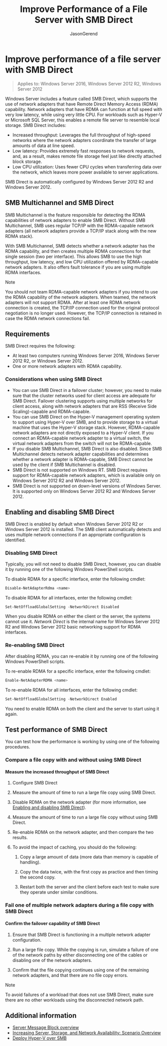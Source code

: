 ﻿---
title: Improve Performance of a File Server with SMB Direct
ms.prod: windows-server-threshold 
ms.topic: article 
author: JasonGerend 
ms.author: jgerend 
ms.technology: storage 
ms.date: 05/04/2018
ms.localizationpriority: low
---
# Improve performance of a file server with SMB Direct

>Applies to: Windows Server 2016, Windows Server 2012 R2, Windows Server 2012

Windows Server includes a feature called SMB Direct, which supports the use of network adapters that have Remote Direct Memory Access (RDMA) capability. Network adapters that have RDMA can function at full speed with very low latency, while using very little CPU. For workloads such as Hyper-V or Microsoft SQL Server, this enables a remote file server to resemble local storage. SMB Direct includes:

- Increased throughput: Leverages the full throughput of high-speed networks where the network adapters coordinate the transfer of large amounts of data at line speed.
- Low latency: Provides extremely fast responses to network requests, and, as a result, makes remote file storage feel just like directly attached block storage.
- Low CPU utilization: Uses fewer CPU cycles when transferring data over the network, which leaves more power available to server applications.

SMB Direct is automatically configured by Windows Server 2012 R2 and Windows Server 2012.

## SMB Multichannel and SMB Direct

SMB Multichannel is the feature responsible for detecting the RDMA capabilities of network adapters to enable SMB Direct. Without SMB Multichannel, SMB uses regular TCP/IP with the RDMA-capable network adapters (all network adapters provide a TCP/IP stack along with the new RDMA stack).

With SMB Multichannel, SMB detects whether a network adapter has the RDMA capability, and then creates multiple RDMA connections for that single session (two per interface). This allows SMB to use the high throughput, low latency, and low CPU utilization offered by RDMA-capable network adapters. It also offers fault tolerance if you are using multiple RDMA interfaces.

>[!NOTE]
>You should not team RDMA-capable network adapters if you intend to use the RDMA capability of the network adapters. When teamed, the network adapters will not support RDMA.
>After at least one RDMA network connection is created, the TCP/IP connection used for the original protocol negotiation is no longer used. However, the TCP/IP connection is retained in case the RDMA network connections fail.

## Requirements

SMB Direct requires the following:

- At least two computers running Windows Server 2016, Windows Server 2012 R2, or Windows Server 2012.
- One or more network adapters with RDMA capability.

### Considerations when using SMB Direct

- You can use SMB Direct in a failover cluster; however, you need to make sure that the cluster networks used for client access are adequate for SMB Direct. Failover clustering supports using multiple networks for client access, along with network adapters that are RSS (Receive Side Scaling)-capable and RDMA-capable.
- You can use SMB Direct on the Hyper-V management operating system to support using Hyper-V over SMB, and to provide storage to a virtual machine that uses the Hyper-V storage stack. However, RDMA-capable network adapters are not directly exposed to a Hyper-V client. If you connect an RDMA-capable network adapter to a virtual switch, the virtual network adapters from the switch will not be RDMA-capable.
- If you disable SMB Multichannel, SMB Direct is also disabled. Since SMB Multichannel detects network adapter capabilities and determines whether a network adapter is RDMA-capable, SMB Direct cannot be used by the client if SMB Multichannel is disabled.
- SMB Direct is not supported on Windows RT. SMB Direct requires support for RDMA-capable network adapters, which is available only on Windows Server 2012 R2 and Windows Server 2012.
- SMB Direct is not supported on down-level versions of Windows Server. It is supported only on Windows Server 2012 R2 and Windows Server 2012.

## Enabling and disabling SMB Direct

SMB Direct is enabled by default when Windows Server 2012 R2 or Windows Server 2012 is installed. The SMB client automatically detects and uses multiple network connections if an appropriate configuration is identified.

### Disabling SMB Direct

Typically, you will not need to disable SMB Direct, however, you can disable it by running one of the following Windows PowerShell scripts.

To disable RDMA for a specific interface, enter the following cmdlet:

```PowerShell
Disable-NetAdapterRdma <name>
```

To disable RDMA for all interfaces, enter the following cmdlet:

```PowerShell
Set-NetOffloadGlobalSetting -NetworkDirect Disabled
```

When you disable RDMA on either the client or the server, the systems cannot use it. *Network Direct* is the internal name for Windows Server 2012 R2 and Windows Server 2012 basic networking support for RDMA interfaces.

### Re-enabling SMB Direct

After disabling RDMA, you can re-enable it by running one of the following Windows PowerShell scripts.

To re-enable RDMA for a specific interface, enter the following cmdlet:

```PowerShell
Enable-NetAdapterRDMA <name>
```

To re-enable RDMA for all interfaces, enter the following cmdlet:

```PowerShell
Set-NetOffloadGlobalSetting -NetworkDirect Enabled
```

You need to enable RDMA on both the client and the server to start using it again.

## Test performance of SMB Direct

You can test how the performance is working by using one of the following procedures.

### Compare a file copy with and without using SMB Direct

#### Measure the increased throughput of SMB Direct

1. Configure SMB Direct

2. Measure the amount of time to run a large file copy using SMB Direct.

3. Disable RDMA on the network adapter (for more information, see [Enabling and disabling SMB Direct](#enabling-and-disabling-smb-direct)).

4. Measure the amount of time to run a large file copy without using SMB Direct.

5. Re-enable RDMA on the network adapter, and then compare the two results.

6. To avoid the impact of caching, you should do the following:

    1. Copy a large amount of data (more data than memory is capable of handling).

    2. Copy the data twice, with the first copy as practice and then timing the second copy.

    3. Restart both the server and the client before each test to make sure they operate under similar conditions.

### Fail one of multiple network adapters during a file copy with SMB Direct

#### Confirm the failover capability of SMB Direct

1. Ensure that SMB Direct is functioning in a multiple network adapter configuration.

2. Run a large file copy. While the copying is run, simulate a failure of one of the network paths by either disconnecting one of the cables or disabling one of the network adapters.

3. Confirm that the file copying continues using one of the remaining network adapters, and that there are no file copy errors.

>[!NOTE]
>To avoid failures of a workload that does not use SMB Direct, make sure there are no other workloads using the disconnected network path.

## Additional information

- [Server Message Block overview](file-server-smb-overview.md)
- [Increasing Server, Storage, and Network Availability: Scenario Overview](<https://docs.microsoft.com/previous-versions/windows/it-pro/windows-server-2012-r2-and-2012/hh831437(v%3dws.11)>)
- [Deploy Hyper-V over SMB](<https://docs.microsoft.com/previous-versions/windows/it-pro/windows-server-2012-r2-and-2012/jj134187(v%3dws.11)>)